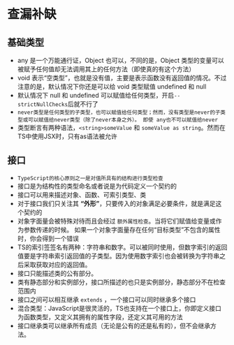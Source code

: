 # 查漏补缺

## 基础类型

- any 是一个万能通行证，Object 也可以，不同的是，Object 类型的变量可以被赋予任何值却无法调用其上的任何方法（即使真的有这个方法）
- void 表示“空类型”，也就是没有值，主要是表示函数没有返回值的情况。不过注意的是，默认情况下你还是可以给 void 类型赋值 undefined 和 null
- 默认情况下 null 和 undefined 可以赋值给任何类型，开启`--strictNullChecks`后就不行了
- `never类型是任何类型的子类型，也可以赋值给任何类型；然而，没有类型是never的子类型或可以赋值给never类型（除了never本身之外）。 即使 any也不可以赋值给never`
- 类型断言有两种语法，`<string>someValue` 和 `someValue as string`。然而在TS中使用JSX时，只有as语法被允许


## 接口
- `TypeScript的核心原则之一是对值所具有的结构进行类型检查`
- 接口是为结构性的类型命名或者说是为代码定义一个契约的
- 接口可以用来描述对象、函数、可索引类型、类
- 对于接口我们只关注其 **“外形”**，只要传入的对象满足必要条件，就是满足这个契约的
- 对象字面量会被特殊对待而且会经过 `额外属性检查`。当将它们赋值给变量或作为参数传递的时候。 如果一个对象字面量存在任何“目标类型”不包含的属性时，你会得到一个错误
- TS的索引签签名有两种：字符串和数字。可以被同时使用，但数字索引的返回值要是字符串索引返回值的子类型。因为使用数字索引也会被转换为字符串之后采取获取对应的返回值。
- 接口只能描述类的公有部分。
- 类有静态部分和实例部分，接口所描述的也只是实例部分，静态部分不在检查范围内
- 接口之间可以相互继承 `extends` ，一个接口可以同时继承多个接口
- 混合类型：JavaScript是很灵活的，TS也支持在一个接口上，你即定义接口为函数类型，又定义其拥有的属性字段，还定义其可用的方法
- 接口继承类可以继承所有成员（无论是公有的还是私有的），但不会继承方法。

